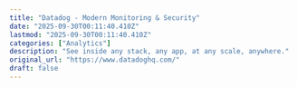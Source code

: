 ```yaml
---
title: "Datadog - Modern Monitoring & Security"
date: "2025-09-30T00:11:40.410Z"
lastmod: "2025-09-30T00:11:40.410Z"
categories: ["Analytics"]
description: "See inside any stack, any app, at any scale, anywhere."
original_url: "https://www.datadoghq.com/"
draft: false
---
```

